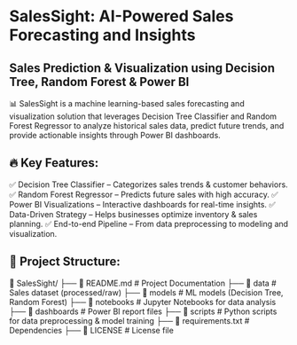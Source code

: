 # SalesSight: AI-Powered Sales Forecasting and Insights
## Sales Prediction & Visualization using Decision Tree, Random Forest & Power BI
📊 SalesSight is a machine learning-based sales forecasting and visualization solution that leverages Decision Tree Classifier and Random Forest Regressor to analyze historical sales data, predict future trends, and provide actionable insights through Power BI dashboards.

## 🔥 Key Features:
✅ Decision Tree Classifier – Categorizes sales trends & customer behaviors.
✅ Random Forest Regressor – Predicts future sales with high accuracy.
✅ Power BI Visualizations – Interactive dashboards for real-time insights.
✅ Data-Driven Strategy – Helps businesses optimize inventory & sales planning.
✅ End-to-end Pipeline – From data preprocessing to modeling and visualization.

## 📂 Project Structure:
📁 SalesSight/
 ├── 📄 README.md            # Project Documentation
 ├── 📂 data                 # Sales dataset (processed/raw)
 ├── 📂 models               # ML models (Decision Tree, Random Forest)
 ├── 📂 notebooks            # Jupyter Notebooks for data analysis
 ├── 📂 dashboards           # Power BI report files
 ├── 📂 scripts              # Python scripts for data preprocessing & model training
 ├── 📄 requirements.txt     # Dependencies
 ├── 📄 LICENSE              # License file
